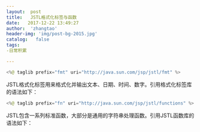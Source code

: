 ```yaml
---
layout:  post
title:   JSTL格式化标签与函数
date:   2017-12-22 13:49:27
author:  'zhangtao'
header-img: 'img/post-bg-2015.jpg'
catalog:   false
tags:
-日常积累

---
```





```java
<%@ taglib prefix="fmt" uri="http://java.sun.com/jsp/jstl/fmt" %>
```

JSTL格式化标签用来格式化并输出文本、日期、时间、数字。引用格式化标签库的语法如下：



```java
<%@ taglib prefix="fn" uri="http://java.sun.com/jsp/jstl/functions" %>
```

JSTL包含一系列标准函数，大部分是通用的字符串处理函数。引用JSTL函数库的语法如下：



